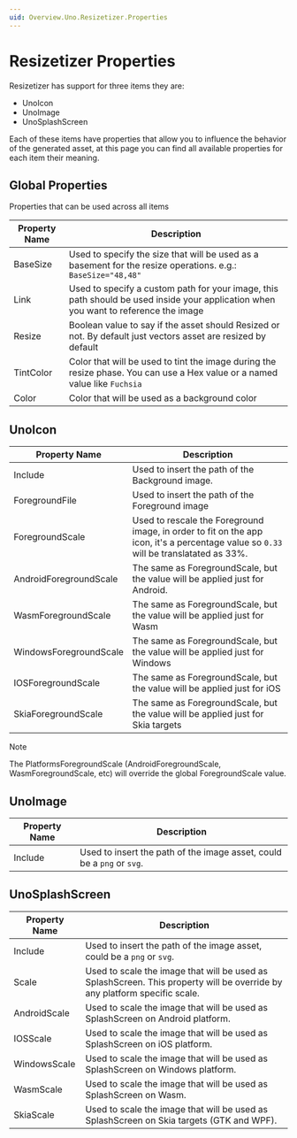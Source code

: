 ```yaml
---
uid: Overview.Uno.Resizetizer.Properties
---
```


# Resizetizer Properties

Resizetizer has support for three items they are:

* UnoIcon
* UnoImage
* UnoSplashScreen

Each of these items have properties that allow you to influence the behavior of the generated asset, at this page you can find all available properties for each item their meaning.

## Global Properties

Properties that can be used across all items

| Property Name | Description                                                                                                                         |
| ------------- | ----------------------------------------------------------------------------------------------------------------------------------- |
| BaseSize      | Used to specify the size that will be used as a basement for the resize operations. e.g.: `BaseSize="48,48"`                                     |
| Link          | Used to specify a custom path for your image, this path should be used inside your application when you want to reference the image |
| Resize        | Boolean value to say if the asset should Resized or not. By default just vectors asset are resized by default                       |
| TintColor     | Color that will be used to tint the image during the resize phase. You can use a Hex value or a named value like `Fuchsia`           |
| Color         | Color that will be used as a background color                                                                                         |

## UnoIcon

| Property Name          | Description                                                                                                                           |
| ---------------------- | ------------------------------------------------------------------------------------------------------------------------------------- |
| Include                | Used to insert the path of the Background image.                                                                                      |
| ForegroundFile         | Used to insert the path of the Foreground image                                                                                       |
| ForegroundScale        | Used to rescale the Foreground image, in order to fit on the app icon, it's a percentage value so `0.33` will be translatated as 33%.   | 
| AndroidForegroundScale | The same as ForegroundScale, but the value will be applied just for Android.                                                          |
| WasmForegroundScale    | The same as ForegroundScale, but the value will be applied just for Wasm                                                              |
| WindowsForegroundScale | The same as ForegroundScale, but the value will be applied just for Windows                                                           |
| IOSForegroundScale     | The same as ForegroundScale, but the value will be applied just for iOS                                                               |
| SkiaForegroundScale    | The same as ForegroundScale, but the value will be applied just for Skia targets                                                               |

> [!NOTE]
> The PlatformsForegroundScale (AndroidForegroundScale, WasmForegroundScale, etc) will override the global ForegroundScale value.

## UnoImage

| Property Name | Description |
| ------------- | ----------- |
| Include       | Used to insert the path of the image asset, could be a `png` or `svg`.             |

## UnoSplashScreen

| Property Name | Description |
| ------------- | ----------- |
| Include       | Used to insert the path of the image asset, could be a `png` or `svg`.             |
| Scale       | Used to scale the image that will be used as SplashScreen. This property will be override by any platform specific scale.            |
| AndroidScale       | Used to scale the image that will be used as SplashScreen on Android platform.            |
| IOSScale       | Used to scale the image that will be used as SplashScreen on iOS platform.            |
| WindowsScale       | Used to scale the image that will be used as SplashScreen on Windows platform.            |
| WasmScale       | Used to scale the image that will be used as SplashScreen on Wasm.            |
| SkiaScale       | Used to scale the image that will be used as SplashScreen on Skia targets (GTK and WPF).            |